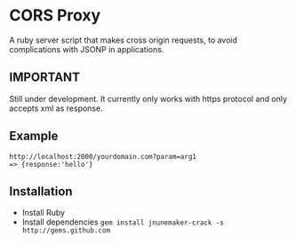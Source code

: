 CORS Proxy
=========
A ruby server script that makes cross origin requests, to avoid complications with JSONP in applications.

IMPORTANT
---------
Still under development. It currently only works with https protocol and only accepts xml as response.

Example
---------
```
http://localhost:2000/yourdomain.com?param=arg1
=> {response:'hello'}
```

Installation
---------
+ Install Ruby
+ Install dependencies `gem install jnunemaker-crack -s http://gems.github.com`